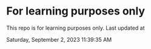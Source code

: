# For learning purposes only
This repo is for learning purposes only.
Last updated at

Saturday, September 2, 2023 11:39:35 AM

